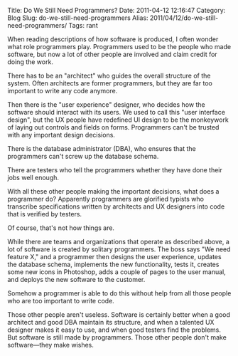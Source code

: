Title: Do We Still Need Programmers?
Date: 2011-04-12 12:16:47
Category: Blog
Slug: do-we-still-need-programmers
Alias: 2011/04/12/do-we-still-need-programmers/
Tags: rant


When reading descriptions of how software is produced, I often wonder what role programmers play. Programmers used to be the people who made software, but now a lot of other people are involved and claim credit for doing the work.

There has to be an "architect" who guides the overall structure of the system. Often architects are former programmers, but they are far too important to write any code anymore. 

Then there is the "user experience" designer, who decides how the software should interact with its users. We used to call this "user interface design", but the UX people have redefined UI design to be the monkeywork of laying out controls and fields on forms.  Programmers can't be trusted with any important design decisions. 

There is the database administrator (DBA), who ensures that the programmers can't screw up the database schema. 

There are testers who tell the programmers whether they have done their jobs well enough. 

With all these other people making the important decisions, what does a programmer do? Apparently programmers are glorified typists who transcribe specifications written by architects and UX designers into code that is verified by testers.

Of course, that's not how things are.

While there are teams and organizations that operate as described above, a lot of software is created by solitary programmers. The boss says "We need feature X," and a programmer then designs the user experience, updates the database schema, implements the new functionality, tests it, creates some new icons in Photoshop, adds a couple of pages to the user manual, and deploys the new software to the customer. 

Somehow a programmer is able to do this without help from all those people who are too important to write code.

Those other people aren't useless. Software is certainly better when a good architect and good DBA maintain its structure, and when a talented UX designer makes it easy to use, and when good testers find the problems. But software is still made by programmers. Those other people don't make software&mdash;they make wishes.
